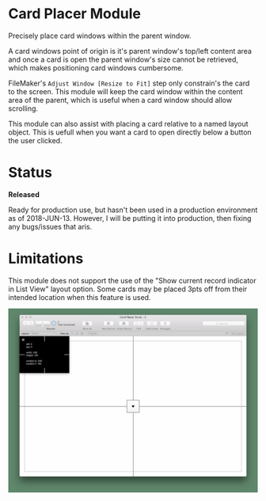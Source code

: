 # Card Placer Module

Precisely place card windows within the parent window.

A card windows point of origin is it's parent window's top/left content area and once a card is open the parent window's size cannot be retrieved, which makes positioning card windows cumbersome.

FileMaker's `Adjust Window [Resize to Fit]` step only constrain's the card to the screen. This module will keep the card window within the content area of the parent, which is useful when a card window should allow scrolling.

This module can also assist with placing a card relative to a named layout object. This is uefull when you want a card to open directly below a button the user clicked.


# Status

__Released__

Ready for production use, but hasn't been used in a production environment as of 2018-JUN-13. However, I will be putting it into production, then fixing any bugs/issues that aris.


# Limitations

This module does not support the use of the "Show current record indicator in List View" layout option. Some cards may be placed 3pts off from their intended location when this feature is used.


![preview](preview.gif)
